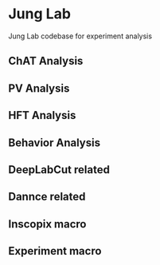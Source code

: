 # Jung Lab
Jung Lab codebase for experiment analysis

## ChAT Analysis

## PV Analysis

## HFT Analysis

## Behavior Analysis

## DeepLabCut related

## Dannce related

## Inscopix macro

## Experiment macro
